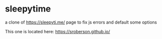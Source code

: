 # sleepytime
a clone of https://sleepyti.me/ page to fix js errors and default some options

This one is located here:  https://sroberson.github.io/
